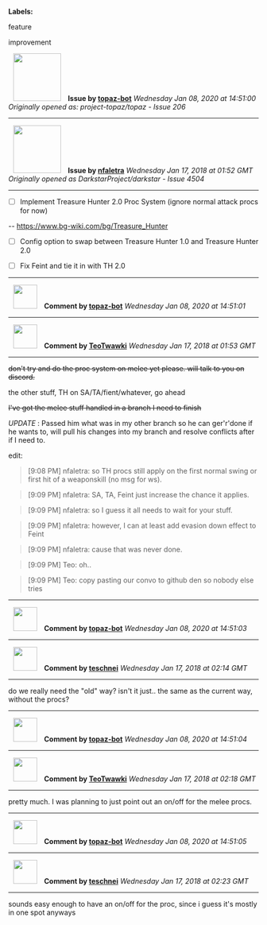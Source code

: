 **Labels:**

feature

improvement



<a href="https://github.com/topaz-bot"><img src="https://avatars3.githubusercontent.com/u/59651103?v=4" width="96" height="96" hspace="10"></img></a> **Issue by [topaz-bot](https://github.com/topaz-bot)**
_Wednesday Jan 08, 2020 at 14:51:00_
_Originally opened as: project-topaz/topaz - Issue 206_

----

<a href="https://github.com/nfaletra"><img src="https://avatars1.githubusercontent.com/u/11480851?v=4"  width="96" height="96" hspace="10"></img></a> **Issue by [nfaletra](https://github.com/nfaletra)**
_Wednesday Jan 17, 2018 at 01:52 GMT_
_Originally opened as DarkstarProject/darkstar - Issue 4504_

----

- [ ] Implement Treasure Hunter 2.0 Proc System (ignore normal attack procs for now)
-- https://www.bg-wiki.com/bg/Treasure_Hunter
- [ ] Config option to swap between Treasure Hunter 1.0 and Treasure Hunter 2.0
- [ ] Fix Feint and tie it in with TH 2.0






----
<a href="https://github.com/topaz-bot"><img src="https://avatars3.githubusercontent.com/u/59651103?v=4" width="48" height="48" hspace="10"></img></a> **Comment by [topaz-bot](https://github.com/topaz-bot)**
_Wednesday Jan 08, 2020 at 14:51:01_

----

<a href="https://github.com/TeoTwawki"><img src="https://avatars0.githubusercontent.com/u/6871475?v=4"  width="48" height="48" hspace="10"></img></a> **Comment by [TeoTwawki](https://github.com/TeoTwawki)**
_Wednesday Jan 17, 2018 at 01:53 GMT_

----

~~don't try and do the proc system on melee yet please. will talk to you on discord.~~

the other stuff, TH on SA/TA/fient/whatever, go ahead

~~I've got the melee stuff handled in a branch I need to finish~~
*UPDATE* : Passed him what was in my other branch so he can ger'r'done if he wants to, will pull his changes into my branch and resolve conflicts after if I need to.

edit:
>[9:08 PM] nfaletra: so TH procs still apply on the first normal swing or first hit of a weaponskill (no msg for ws).
>[9:09 PM] nfaletra: SA, TA, Feint just increase the chance it applies.
>[9:09 PM] nfaletra: so I guess it all needs to wait for your stuff.
>[9:09 PM] nfaletra: however, I can at least add evasion down effect to Feint
>[9:09 PM] nfaletra: cause that was never done.
>[9:09 PM] Teo: oh..
>[9:09 PM] Teo: copy pasting our convo to github den so nobody else tries



----
<a href="https://github.com/topaz-bot"><img src="https://avatars3.githubusercontent.com/u/59651103?v=4" width="48" height="48" hspace="10"></img></a> **Comment by [topaz-bot](https://github.com/topaz-bot)**
_Wednesday Jan 08, 2020 at 14:51:03_

----

<a href="https://github.com/teschnei"><img src="https://avatars3.githubusercontent.com/u/1149183?v=4"  width="48" height="48" hspace="10"></img></a> **Comment by [teschnei](https://github.com/teschnei)**
_Wednesday Jan 17, 2018 at 02:14 GMT_

----

do we really need the "old" way? isn't it just.. the same as the current way, without the procs?



----
<a href="https://github.com/topaz-bot"><img src="https://avatars3.githubusercontent.com/u/59651103?v=4" width="48" height="48" hspace="10"></img></a> **Comment by [topaz-bot](https://github.com/topaz-bot)**
_Wednesday Jan 08, 2020 at 14:51:04_

----

<a href="https://github.com/TeoTwawki"><img src="https://avatars0.githubusercontent.com/u/6871475?v=4"  width="48" height="48" hspace="10"></img></a> **Comment by [TeoTwawki](https://github.com/TeoTwawki)**
_Wednesday Jan 17, 2018 at 02:18 GMT_

----

pretty much. I was planning to just point out an on/off for the melee procs. 



----
<a href="https://github.com/topaz-bot"><img src="https://avatars3.githubusercontent.com/u/59651103?v=4" width="48" height="48" hspace="10"></img></a> **Comment by [topaz-bot](https://github.com/topaz-bot)**
_Wednesday Jan 08, 2020 at 14:51:05_

----

<a href="https://github.com/teschnei"><img src="https://avatars3.githubusercontent.com/u/1149183?v=4"  width="48" height="48" hspace="10"></img></a> **Comment by [teschnei](https://github.com/teschnei)**
_Wednesday Jan 17, 2018 at 02:23 GMT_

----

sounds easy enough to have an on/off for the proc, since i guess it's mostly in one spot anyways


